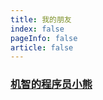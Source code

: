 ```yaml
---
title: 我的朋友
index: false
pageInfo: false
article: false
---
```


### [机智的程序员小熊](https://codin222g3min.com/)


